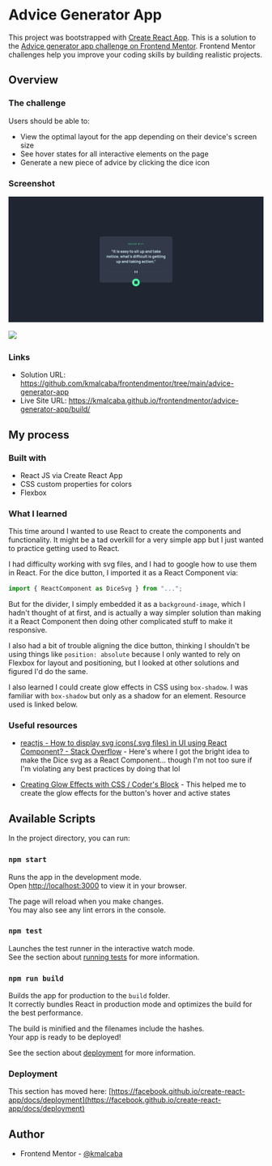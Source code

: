 # Advice Generator App

This project was bootstrapped with [Create React App](https://github.com/facebook/create-react-app). This is a solution to the [Advice generator app challenge on Frontend Mentor](https://www.frontendmentor.io/challenges/advice-generator-app-QdUG-13db). Frontend Mentor challenges help you improve your coding skills by building realistic projects.

## Overview

### The challenge

Users should be able to:

- View the optimal layout for the app depending on their device's screen size
- See hover states for all interactive elements on the page
- Generate a new piece of advice by clicking the dice icon

### Screenshot

![](./screenshot.png)

<img src="https://github.com/kmalcaba/frontendmentor/blob/main/advice-generator-app/screenshot-mobile.png" width="375px" >

### Links

- Solution URL: https://github.com/kmalcaba/frontendmentor/tree/main/advice-generator-app
- Live Site URL: https://kmalcaba.github.io/frontendmentor/advice-generator-app/build/

## My process

### Built with

- React JS via Create React App
- CSS custom properties for colors
- Flexbox

### What I learned

This time around I wanted to use React to create the components and functionality. It might be a tad overkill for a very simple app but I just wanted to practice getting used to React.

I had difficulty working with svg files, and I had to google how to use them in React. For the dice button, I imported it as a React Component via:

```js
import { ReactComponent as DiceSvg } from "...";
```

But for the divider, I simply embedded it as a `background-image`, which I hadn't thought of at first, and is actually a way simpler solution than making it a React Component then doing other complicated stuff to make it responsive.

I also had a bit of trouble aligning the dice button, thinking I shouldn't be using things like `position: absolute` because I only wanted to rely on Flexbox for layout and positioning, but I looked at other solutions and figured I'd do the same.

I also learned I could create glow effects in CSS using `box-shadow`. I was familiar with `box-shadow` but only as a shadow for an element. Resource used is linked below.

### Useful resources

- [reactjs - How to display svg icons(.svg files) in UI using React Component? - Stack Overflow](https://stackoverflow.com/questions/42296499/how-to-display-svg-icons-svg-files-in-ui-using-react-component) - Here's where I got the bright idea to make the Dice svg as a React Component... though I'm not too sure if I'm violating any best practices by doing that lol

- [Creating Glow Effects with CSS / Coder's Block](https://codersblock.com/blog/creating-glow-effects-with-css/) - This helped me to create the glow effects for the button's hover and active states

## Available Scripts

In the project directory, you can run:

### `npm start`

Runs the app in the development mode.\
Open [http://localhost:3000](http://localhost:3000) to view it in your browser.

The page will reload when you make changes.\
You may also see any lint errors in the console.

### `npm test`

Launches the test runner in the interactive watch mode.\
See the section about [running tests](https://facebook.github.io/create-react-app/docs/running-tests) for more information.

### `npm run build`

Builds the app for production to the `build` folder.\
It correctly bundles React in production mode and optimizes the build for the best performance.

The build is minified and the filenames include the hashes.\
Your app is ready to be deployed!

See the section about [deployment](https://facebook.github.io/create-react-app/docs/deployment) for more information.

### Deployment

This section has moved here: [https://facebook.github.io/create-react-app/docs/deployment](https://facebook.github.io/create-react-app/docs/deployment)

## Author

- Frontend Mentor - [@kmalcaba](https://www.frontendmentor.io/profile/kmalcaba)

